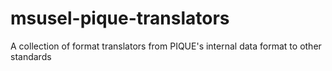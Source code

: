 # msusel-pique-translators
A collection of format translators from PIQUE's internal data format to other standards
